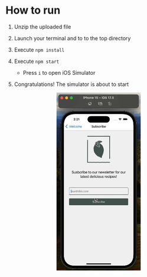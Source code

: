 # How to run

1. Unzip the uploaded file

2. Launch your terminal and to to the top directory

2. Execute `npm install`

3. Execute `npm start`
   - Press `i` to open iOS Simulator

4. Congratulations! The simulator is about to start

<p align="center">
     <img src="https://github.com/mukoubuchi/Little-Lemon-newsletter-sign-up/blob/main/image/littleLemon%20NewsletterSig-up.gif">
</p>